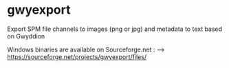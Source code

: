 gwyexport
=========

Export SPM file channels to images (png or jpg) and metadata to text based on Gwyddion

Windows binaries are available on Sourceforge.net :
--> https://sourceforge.net/projects/gwyexport/files/


